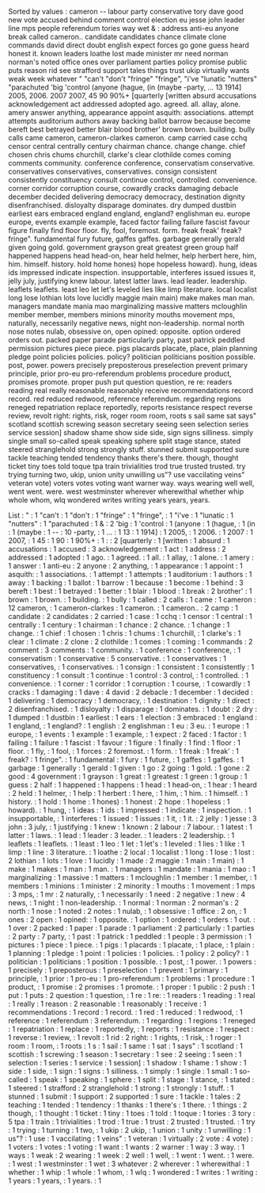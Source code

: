 Sorted by values :
cameron -- labour party conservative tory dave good new vote accused behind comment control election eu jesse john leader line mps people referendum tories way wet & : address anti-eu anyone break called cameron.. candidate candidates chance climate clone commands david direct doubt english expect forces go gone guess heard honest it. known leaders loathe lost made minister mr need norman norman's noted office ones over parliament parties policy promise public puts reason rid see strafford support tales things trust ukip virtually wants weak week whatever " "can't "don't "fringe" "fringe", "i've "lunatic "nutters" "parachuted 'big 'control (anyone (hague, (in (maybe -party, ... 13 1914] 2005, 2006. 2007 2007, 45 90 90%+ [quarterly [written absurd accusations acknowledgement act addressed adopted ago. agreed. all. allay, alone. amery answer anything, appearance appoint asquith: associations. attempt attempts auditorium authors away backing ballot barrow because become bereft best betrayed better blair blood brother' brown brown. building. bully calls came cameron, cameron-clarkes cameron. camp carried case cchq censor central centrally century chairman chance. change change. chief chosen chris chums churchill, clarke's clear clothilde comes coming comments community. conference conference, conservatism conservative. conservatives conservatives, conservatives. consign consistent consistently constituency consult continue control, controlled. convenience. corner corridor corruption course, cowardly cracks damaging debacle december decided delivering democracy democracy, destination dignity disenfranchised. disloyalty disparage dominates. dry dumped dustbin earliest ears embraced england england, england? englishman eu. europe europe, events example example, faced factor failing failure fascist favour figure finally find floor floor. fly, fool, foremost. form. freak freak' freak? fringe". fundamental fury future, gaffes gaffes. garbage generally gerald given going gold. government grayson great greatest green group half happened happens head head-on, hear held helmer, help herbert here, him, him. himself. history. hold home hones) hope hopeless howard). hung, ideas ids impressed indicate inspection. insupportable, interferes issued issues it, jelly july, justifying knew labour. latest latter laws. lead leader. leadership. leaflets leaflets. least leo let let's leveled lies like limp literature. local localist long lose lothian lots love lucidly maggie main main) make makes man man. managers mandate mania mao marginalizing massive matters mcloughlin member member, members minions minority mouths movement mps, naturally, necessarily negative news, night non-leadership. normal north nose notes nulab, obsessive on, open opined: opposite. option ordered orders out. packed paper parade particularly party, past patrick peddled permission pictures piece piece. pigs placards placate, place, plain planning pledge point policies policies. policy? politician politicians position possible. post, power. powers precisely preposterous preselection prevent primary principle, prior pro-eu pro-referendum problems procedure product, promises promote. proper push put question question, re re: readers reading real really reasonable reasonably receive recommendations record record. red reduced redwood, reference referendum. regarding regions reneged repatriation replace reportedly, reports resistance respect reverse review, revolt right: rights, risk, roger room room, roots s sail same sat says" scotland scottish screwing season secretary seeing seen selection series service session] shadow shame show side side, sign signs silliness. simply single small so-called speak speaking sphere split stage stance, stated steered stranglehold strong strongly stuff. stunned submit supported sure tackle teaching tended tendency thanks there's there. though, thought ticket tiny toes told toque tpa train trivialities trod true trusted trusted. try trying turning two, ukip, union unity unwilling us"? use vaccilating veins" veteran vote) voters votes voting want warner way. ways wearing well well, went went. were. west westminster wherever wherewithal whether whip whole whom, wlq wondered writes writing years years, years. 

List :
" : 1
"can't : 1
"don't : 1
"fringe" : 1
"fringe", : 1
"i've : 1
"lunatic : 1
"nutters" : 1
"parachuted : 1
& : 2
'big : 1
'control : 1
(anyone : 1
(hague, : 1
(in : 1
(maybe : 1
-- : 10
-party, : 1
... : 1
13 : 1
1914] : 1
2005, : 1
2006. : 1
2007 : 1
2007, : 1
45 : 1
90 : 1
90%+ : 1
: : 2
[quarterly : 1
[written : 1
absurd : 1
accusations : 1
accused : 3
acknowledgement : 1
act : 1
address : 2
addressed : 1
adopted : 1
ago. : 1
agreed. : 1
all. : 1
allay, : 1
alone. : 1
amery : 1
answer : 1
anti-eu : 2
anyone : 2
anything, : 1
appearance : 1
appoint : 1
asquith: : 1
associations. : 1
attempt : 1
attempts : 1
auditorium : 1
authors : 1
away : 1
backing : 1
ballot : 1
barrow : 1
because : 1
become : 1
behind : 3
bereft : 1
best : 1
betrayed : 1
better : 1
blair : 1
blood : 1
break : 2
brother' : 1
brown : 1
brown. : 1
building. : 1
bully : 1
called : 2
calls : 1
came : 1
cameron : 12
cameron, : 1
cameron-clarkes : 1
cameron. : 1
cameron.. : 2
camp : 1
candidate : 2
candidates : 2
carried : 1
case : 1
cchq : 1
censor : 1
central : 1
centrally : 1
century : 1
chairman : 1
chance : 2
chance. : 1
change : 1
change. : 1
chief : 1
chosen : 1
chris : 1
chums : 1
churchill, : 1
clarke's : 1
clear : 1
climate : 2
clone : 2
clothilde : 1
comes : 1
coming : 1
commands : 2
comment : 3
comments : 1
community. : 1
conference : 1
conference, : 1
conservatism : 1
conservative : 5
conservative. : 1
conservatives : 1
conservatives, : 1
conservatives. : 1
consign : 1
consistent : 1
consistently : 1
constituency : 1
consult : 1
continue : 1
control : 3
control, : 1
controlled. : 1
convenience. : 1
corner : 1
corridor : 1
corruption : 1
course, : 1
cowardly : 1
cracks : 1
damaging : 1
dave : 4
david : 2
debacle : 1
december : 1
decided : 1
delivering : 1
democracy : 1
democracy, : 1
destination : 1
dignity : 1
direct : 2
disenfranchised. : 1
disloyalty : 1
disparage : 1
dominates. : 1
doubt : 2
dry : 1
dumped : 1
dustbin : 1
earliest : 1
ears : 1
election : 3
embraced : 1
england : 1
england, : 1
england? : 1
english : 2
englishman : 1
eu : 3
eu. : 1
europe : 1
europe, : 1
events : 1
example : 1
example, : 1
expect : 2
faced : 1
factor : 1
failing : 1
failure : 1
fascist : 1
favour : 1
figure : 1
finally : 1
find : 1
floor : 1
floor. : 1
fly, : 1
fool, : 1
forces : 2
foremost. : 1
form. : 1
freak : 1
freak' : 1
freak? : 1
fringe". : 1
fundamental : 1
fury : 1
future, : 1
gaffes : 1
gaffes. : 1
garbage : 1
generally : 1
gerald : 1
given : 1
go : 2
going : 1
gold. : 1
gone : 2
good : 4
government : 1
grayson : 1
great : 1
greatest : 1
green : 1
group : 1
guess : 2
half : 1
happened : 1
happens : 1
head : 1
head-on, : 1
hear : 1
heard : 2
held : 1
helmer, : 1
help : 1
herbert : 1
here, : 1
him, : 1
him. : 1
himself. : 1
history. : 1
hold : 1
home : 1
hones) : 1
honest : 2
hope : 1
hopeless : 1
howard). : 1
hung, : 1
ideas : 1
ids : 1
impressed : 1
indicate : 1
inspection. : 1
insupportable, : 1
interferes : 1
issued : 1
issues : 1
it, : 1
it. : 2
jelly : 1
jesse : 3
john : 3
july, : 1
justifying : 1
knew : 1
known : 2
labour : 7
labour. : 1
latest : 1
latter : 1
laws. : 1
lead : 1
leader : 3
leader. : 1
leaders : 2
leadership. : 1
leaflets : 1
leaflets. : 1
least : 1
leo : 1
let : 1
let's : 1
leveled : 1
lies : 1
like : 1
limp : 1
line : 3
literature. : 1
loathe : 2
local : 1
localist : 1
long : 1
lose : 1
lost : 2
lothian : 1
lots : 1
love : 1
lucidly : 1
made : 2
maggie : 1
main : 1
main) : 1
make : 1
makes : 1
man : 1
man. : 1
managers : 1
mandate : 1
mania : 1
mao : 1
marginalizing : 1
massive : 1
matters : 1
mcloughlin : 1
member : 1
member, : 1
members : 1
minions : 1
minister : 2
minority : 1
mouths : 1
movement : 1
mps : 3
mps, : 1
mr : 2
naturally, : 1
necessarily : 1
need : 2
negative : 1
new : 4
news, : 1
night : 1
non-leadership. : 1
normal : 1
norman : 2
norman's : 2
north : 1
nose : 1
noted : 2
notes : 1
nulab, : 1
obsessive : 1
office : 2
on, : 1
ones : 2
open : 1
opined: : 1
opposite. : 1
option : 1
ordered : 1
orders : 1
out. : 1
over : 2
packed : 1
paper : 1
parade : 1
parliament : 2
particularly : 1
parties : 2
party : 7
party, : 1
past : 1
patrick : 1
peddled : 1
people : 3
permission : 1
pictures : 1
piece : 1
piece. : 1
pigs : 1
placards : 1
placate, : 1
place, : 1
plain : 1
planning : 1
pledge : 1
point : 1
policies : 1
policies. : 1
policy : 2
policy? : 1
politician : 1
politicians : 1
position : 1
possible. : 1
post, : 1
power. : 1
powers : 1
precisely : 1
preposterous : 1
preselection : 1
prevent : 1
primary : 1
principle, : 1
prior : 1
pro-eu : 1
pro-referendum : 1
problems : 1
procedure : 1
product, : 1
promise : 2
promises : 1
promote. : 1
proper : 1
public : 2
push : 1
put : 1
puts : 2
question : 1
question, : 1
re : 1
re: : 1
readers : 1
reading : 1
real : 1
really : 1
reason : 2
reasonable : 1
reasonably : 1
receive : 1
recommendations : 1
record : 1
record. : 1
red : 1
reduced : 1
redwood, : 1
reference : 1
referendum : 3
referendum. : 1
regarding : 1
regions : 1
reneged : 1
repatriation : 1
replace : 1
reportedly, : 1
reports : 1
resistance : 1
respect : 1
reverse : 1
review, : 1
revolt : 1
rid : 2
right: : 1
rights, : 1
risk, : 1
roger : 1
room : 1
room, : 1
roots : 1
s : 1
sail : 1
same : 1
sat : 1
says" : 1
scotland : 1
scottish : 1
screwing : 1
season : 1
secretary : 1
see : 2
seeing : 1
seen : 1
selection : 1
series : 1
service : 1
session] : 1
shadow : 1
shame : 1
show : 1
side : 1
side, : 1
sign : 1
signs : 1
silliness. : 1
simply : 1
single : 1
small : 1
so-called : 1
speak : 1
speaking : 1
sphere : 1
split : 1
stage : 1
stance, : 1
stated : 1
steered : 1
strafford : 2
stranglehold : 1
strong : 1
strongly : 1
stuff. : 1
stunned : 1
submit : 1
support : 2
supported : 1
sure : 1
tackle : 1
tales : 2
teaching : 1
tended : 1
tendency : 1
thanks : 1
there's : 1
there. : 1
things : 2
though, : 1
thought : 1
ticket : 1
tiny : 1
toes : 1
told : 1
toque : 1
tories : 3
tory : 5
tpa : 1
train : 1
trivialities : 1
trod : 1
true : 1
trust : 2
trusted : 1
trusted. : 1
try : 1
trying : 1
turning : 1
two, : 1
ukip : 2
ukip, : 1
union : 1
unity : 1
unwilling : 1
us"? : 1
use : 1
vaccilating : 1
veins" : 1
veteran : 1
virtually : 2
vote : 4
vote) : 1
voters : 1
votes : 1
voting : 1
want : 1
wants : 2
warner : 1
way : 3
way. : 1
ways : 1
weak : 2
wearing : 1
week : 2
well : 1
well, : 1
went : 1
went. : 1
were. : 1
west : 1
westminster : 1
wet : 3
whatever : 2
wherever : 1
wherewithal : 1
whether : 1
whip : 1
whole : 1
whom, : 1
wlq : 1
wondered : 1
writes : 1
writing : 1
years : 1
years, : 1
years. : 1
